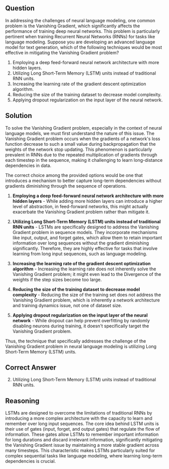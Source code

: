 ## Question
In addressing the challenges of neural language modeling, one common problem is the Vanishing Gradient, which significantly affects the performance of training deep neural networks. This problem is particularly pertinent when training Recurrent Neural Networks (RNNs) for tasks like language modeling. Suppose you are developing an advanced language model for text generation, which of the following techniques would be most effective in mitigating the Vanishing Gradient problem?

1. Employing a deep feed-forward neural network architecture with more hidden layers.
2. Utilizing Long Short-Term Memory (LSTM) units instead of traditional RNN units.
3. Increasing the learning rate of the gradient descent optimization algorithm.
4. Reducing the size of the training dataset to decrease model complexity.
5. Applying dropout regularization on the input layer of the neural network.

## Solution
To solve the Vanishing Gradient problem, especially in the context of neural language models, we must first understand the nature of this issue. The Vanishing Gradient problem occurs when the gradients of a network's loss function decrease to such a small value during backpropagation that the weights of the network stop updating. This phenomenon is particularly prevalent in RNNs due to the repeated multiplication of gradients through each timestep in the sequence, making it challenging to learn long-distance dependencies in data.

The correct choice among the provided options would be one that introduces a mechanism to better capture long-term dependencies without gradients diminishing through the sequence of operations.

1. **Employing a deep feed-forward neural network architecture with more hidden layers** - While adding more hidden layers can introduce a higher level of abstraction, in feed-forward networks, this might actually exacerbate the Vanishing Gradient problem rather than mitigate it.
   
2. **Utilizing Long Short-Term Memory (LSTM) units instead of traditional RNN units** - LSTMs are specifically designed to address the Vanishing Gradient problem in sequence models. They incorporate mechanisms like input, output, and forget gates, which allow them to retain important information over long sequences without the gradient diminishing significantly. Therefore, they are highly effective for tasks that involve learning from long input sequences, such as language modeling.
   
3. **Increasing the learning rate of the gradient descent optimization algorithm** - Increasing the learning rate does not inherently solve the Vanishing Gradient problem; it might even lead to the Divergence of the weights if the step sizes become too large.
   
4. **Reducing the size of the training dataset to decrease model complexity** - Reducing the size of the training set does not address the Vanishing Gradient problem, which is inherently a network architecture and training dynamics issue, not one of dataset size.
   
5. **Applying dropout regularization on the input layer of the neural network** - While dropout can help prevent overfitting by randomly disabling neurons during training, it doesn't specifically target the Vanishing Gradient problem.

Thus, the technique that specifically addresses the challenge of the Vanishing Gradient problem in neural language modeling is utilizing Long Short-Term Memory (LSTM) units.

## Correct Answer
2. Utilizing Long Short-Term Memory (LSTM) units instead of traditional RNN units.

## Reasoning
LSTMs are designed to overcome the limitations of traditional RNNs by introducing a more complex architecture with the capacity to learn and remember over long input sequences. The core idea behind LSTM units is their use of gates (input, forget, and output gates) that regulate the flow of information. These gates allow LSTMs to remember important information for long durations and discard irrelevant information, significantly mitigating the Vanishing Gradient issue by maintaining a more stable gradient across many timesteps. This characteristic makes LSTMs particularly suited for complex sequential tasks like language modeling, where learning long-term dependencies is crucial.